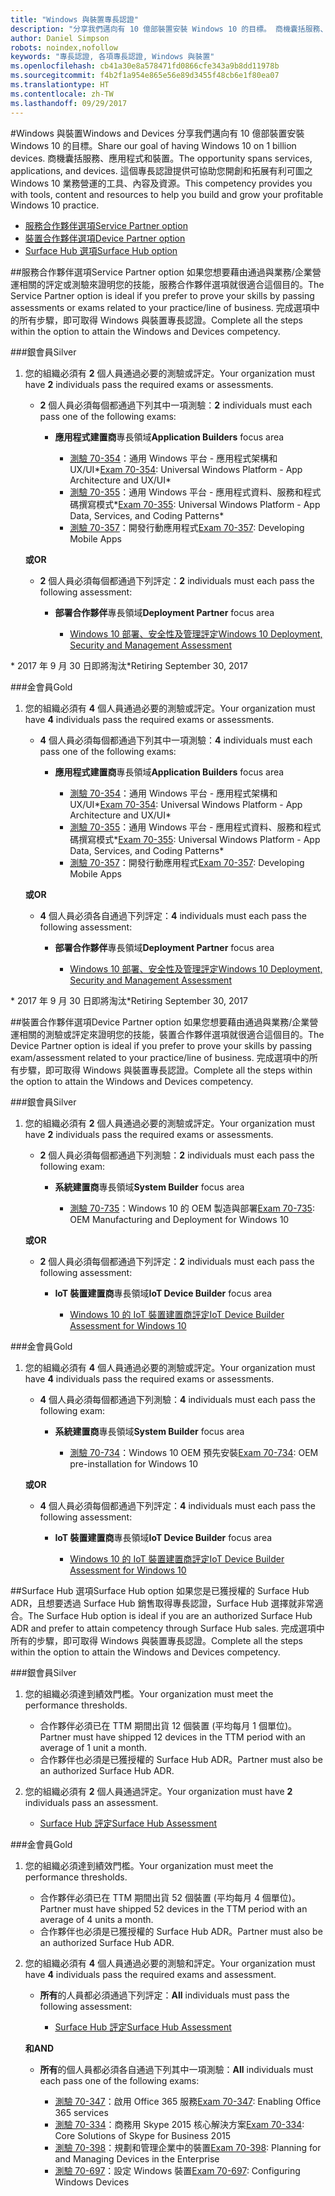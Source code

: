 ```yaml
---
title: "Windows 與裝置專長認證"
description: "分享我們邁向有 10 億部裝置安裝 Windows 10 的目標。 商機囊括服務、應用程式和裝置。 這個專長認證提供可協助您開創和拓展有利可圖之 Windows 10 業務營運的工具、內容及資源。"
author: Daniel Simpson
robots: noindex,nofollow
keywords: "專長認證, 各項專長認證, Windows 與裝置"
ms.openlocfilehash: cb41a30e8a578471fd0866cfe343a9b8dd11978b
ms.sourcegitcommit: f4b2f1a954e865e56e89d3455f48cb6e1f80ea07
ms.translationtype: HT
ms.contentlocale: zh-TW
ms.lasthandoff: 09/29/2017
---
```

#<a name="windows-and-devices"></a><span data-ttu-id="de0da-106">Windows 與裝置</span><span class="sxs-lookup"><span data-stu-id="de0da-106">Windows and Devices</span></span> 
<span data-ttu-id="de0da-107">分享我們邁向有 10 億部裝置安裝 Windows 10 的目標。</span><span class="sxs-lookup"><span data-stu-id="de0da-107">Share our goal of having Windows 10 on 1 billion devices.</span></span> <span data-ttu-id="de0da-108">商機囊括服務、應用程式和裝置。</span><span class="sxs-lookup"><span data-stu-id="de0da-108">The opportunity spans services, applications, and devices.</span></span> <span data-ttu-id="de0da-109">這個專長認證提供可協助您開創和拓展有利可圖之 Windows 10 業務營運的工具、內容及資源。</span><span class="sxs-lookup"><span data-stu-id="de0da-109">This competency provides you with tools, content and resources to help you build and grow your profitable Windows 10 practice.</span></span>

- [<span data-ttu-id="de0da-110">服務合作夥伴選項</span><span class="sxs-lookup"><span data-stu-id="de0da-110">Service Partner option</span></span>](#service-partner-option)
- [<span data-ttu-id="de0da-111">裝置合作夥伴選項</span><span class="sxs-lookup"><span data-stu-id="de0da-111">Device Partner option</span></span>](#device-partner-option)
- [<span data-ttu-id="de0da-112">Surface Hub 選項</span><span class="sxs-lookup"><span data-stu-id="de0da-112">Surface Hub option</span></span>](#surface-hub-option)

##<a name="service-partner-option"></a><span data-ttu-id="de0da-113">服務合作夥伴選項</span><span class="sxs-lookup"><span data-stu-id="de0da-113">Service Partner option</span></span>
<span data-ttu-id="de0da-114">如果您想要藉由通過與業務/企業營運相關的評定或測驗來證明您的技能，服務合作夥伴選項就很適合這個目的。</span><span class="sxs-lookup"><span data-stu-id="de0da-114">The Service Partner option is ideal if you prefer to prove your skills by passing assessments or exams related to your practice/line of business.</span></span> <span data-ttu-id="de0da-115">完成選項中的所有步驟，即可取得 Windows 與裝置專長認證。</span><span class="sxs-lookup"><span data-stu-id="de0da-115">Complete all the steps within the option to attain the Windows and Devices competency.</span></span>

###<a name="silver"></a><span data-ttu-id="de0da-116">銀會員</span><span class="sxs-lookup"><span data-stu-id="de0da-116">Silver</span></span>
1. <span data-ttu-id="de0da-117">您的組織必須有 **2** 個人員通過必要的測驗或評定。</span><span class="sxs-lookup"><span data-stu-id="de0da-117">Your organization must have **2** individuals pass the required exams or assessments.</span></span>

    - <span data-ttu-id="de0da-118">**2** 個人員必須每個都通過下列其中一項測驗：</span><span class="sxs-lookup"><span data-stu-id="de0da-118">**2** individuals must each pass one of the following exams:</span></span>

        - <span data-ttu-id="de0da-119">**應用程式建置商**專長領域</span><span class="sxs-lookup"><span data-stu-id="de0da-119">**Application Builders** focus area</span></span>

            - <span data-ttu-id="de0da-120">[測驗 70-354](https://www.microsoft.com/en-us/learning/exam-70-354.aspx)：通用 Windows 平台 - 應用程式架構和 UX/UI*</span><span class="sxs-lookup"><span data-stu-id="de0da-120">[Exam 70-354](https://www.microsoft.com/en-us/learning/exam-70-354.aspx): Universal Windows Platform - App Architecture and UX/UI*</span></span>
            - <span data-ttu-id="de0da-121">[測驗 70-355](https://www.microsoft.com/en-us/learning/exam-70-355.aspx)：通用 Windows 平台 - 應用程式資料、服務和程式碼撰寫模式*</span><span class="sxs-lookup"><span data-stu-id="de0da-121">[Exam 70-355](https://www.microsoft.com/en-us/learning/exam-70-355.aspx): Universal Windows Platform - App Data, Services, and Coding Patterns*</span></span>
            - <span data-ttu-id="de0da-122">[測驗 70-357](https://www.microsoft.com/en-us/learning/exam-70-357.aspx)：開發行動應用程式</span><span class="sxs-lookup"><span data-stu-id="de0da-122">[Exam 70-357](https://www.microsoft.com/en-us/learning/exam-70-357.aspx): Developing Mobile Apps</span></span>

    **<span data-ttu-id="de0da-123">或</span><span class="sxs-lookup"><span data-stu-id="de0da-123">OR</span></span>**

    - <span data-ttu-id="de0da-124">**2** 個人員必須每個都通過下列評定：</span><span class="sxs-lookup"><span data-stu-id="de0da-124">**2** individuals must each pass the following assessment:</span></span>

        - <span data-ttu-id="de0da-125">**部署合作夥伴**專長領域</span><span class="sxs-lookup"><span data-stu-id="de0da-125">**Deployment Partner** focus area</span></span>

            - [<span data-ttu-id="de0da-126">Windows 10 部署、安全性及管理評定</span><span class="sxs-lookup"><span data-stu-id="de0da-126">Windows 10 Deployment, Security and Management Assessment</span></span>](https://partneruniversity.microsoft.com/?whr=uri:MicrosoftAccount&courseId=16022&scoId=eGcisv8BC_3806265419)

<span data-ttu-id="de0da-127">* 2017 年 9 月 30 日即將淘汰</span><span class="sxs-lookup"><span data-stu-id="de0da-127">*Retiring September 30, 2017</span></span>

###<a name="gold"></a><span data-ttu-id="de0da-128">金會員</span><span class="sxs-lookup"><span data-stu-id="de0da-128">Gold</span></span>
1. <span data-ttu-id="de0da-129">您的組織必須有 **4** 個人員通過必要的測驗或評定。</span><span class="sxs-lookup"><span data-stu-id="de0da-129">Your organization must have **4** individuals pass the required exams or assessments.</span></span>
    - <span data-ttu-id="de0da-130">**4** 個人員必須每個都通過下列其中一項測驗：</span><span class="sxs-lookup"><span data-stu-id="de0da-130">**4** individuals must each pass one of the following exams:</span></span>
        - <span data-ttu-id="de0da-131">**應用程式建置商**專長領域</span><span class="sxs-lookup"><span data-stu-id="de0da-131">**Application Builders** focus area</span></span>

            - <span data-ttu-id="de0da-132">[測驗 70-354](https://www.microsoft.com/en-us/learning/exam-70-354.aspx)：通用 Windows 平台 - 應用程式架構和 UX/UI*</span><span class="sxs-lookup"><span data-stu-id="de0da-132">[Exam 70-354](https://www.microsoft.com/en-us/learning/exam-70-354.aspx): Universal Windows Platform - App Architecture and UX/UI*</span></span>
            - <span data-ttu-id="de0da-133">[測驗 70-355](https://www.microsoft.com/en-us/learning/exam-70-355.aspx)：通用 Windows 平台 - 應用程式資料、服務和程式碼撰寫模式*</span><span class="sxs-lookup"><span data-stu-id="de0da-133">[Exam 70-355](https://www.microsoft.com/en-us/learning/exam-70-355.aspx): Universal Windows Platform - App Data, Services, and Coding Patterns*</span></span>
            - <span data-ttu-id="de0da-134">[測驗 70-357](https://www.microsoft.com/en-us/learning/exam-70-357.aspx)：開發行動應用程式</span><span class="sxs-lookup"><span data-stu-id="de0da-134">[Exam 70-357](https://www.microsoft.com/en-us/learning/exam-70-357.aspx): Developing Mobile Apps</span></span>

    **<span data-ttu-id="de0da-135">或</span><span class="sxs-lookup"><span data-stu-id="de0da-135">OR</span></span>**

    - <span data-ttu-id="de0da-136">**4** 個人員必須各自通過下列評定：</span><span class="sxs-lookup"><span data-stu-id="de0da-136">**4** individuals must each pass the following assessment:</span></span>

        - <span data-ttu-id="de0da-137">**部署合作夥伴**專長領域</span><span class="sxs-lookup"><span data-stu-id="de0da-137">**Deployment Partner** focus area</span></span>

            - [<span data-ttu-id="de0da-138">Windows 10 部署、安全性及管理評定</span><span class="sxs-lookup"><span data-stu-id="de0da-138">Windows 10 Deployment, Security and Management Assessment</span></span>](https://partneruniversity.microsoft.com/?whr=uri:MicrosoftAccount&courseId=16022&scoId=eGcisv8BC_3806265419)

<span data-ttu-id="de0da-139">* 2017 年 9 月 30 日即將淘汰</span><span class="sxs-lookup"><span data-stu-id="de0da-139">*Retiring September 30, 2017</span></span>

##<a name="device-partner-option"></a><span data-ttu-id="de0da-140">裝置合作夥伴選項</span><span class="sxs-lookup"><span data-stu-id="de0da-140">Device Partner option</span></span>
<span data-ttu-id="de0da-141">如果您想要藉由通過與業務/企業營運相關的測驗或評定來證明您的技能，裝置合作夥伴選項就很適合這個目的。</span><span class="sxs-lookup"><span data-stu-id="de0da-141">The Device Partner option is ideal if you prefer to prove your skills by passing exam/assessment related to your practice/line of business.</span></span> <span data-ttu-id="de0da-142">完成選項中的所有步驟，即可取得 Windows 與裝置專長認證。</span><span class="sxs-lookup"><span data-stu-id="de0da-142">Complete all the steps within the option to attain the Windows and Devices competency.</span></span>

###<a name="silver"></a><span data-ttu-id="de0da-143">銀會員</span><span class="sxs-lookup"><span data-stu-id="de0da-143">Silver</span></span>
1. <span data-ttu-id="de0da-144">您的組織必須有 **2** 個人員通過必要的測驗或評定。</span><span class="sxs-lookup"><span data-stu-id="de0da-144">Your organization must have **2** individuals pass the required exams or assessments.</span></span>

    - <span data-ttu-id="de0da-145">**2** 個人員必須每個都通過下列測驗：</span><span class="sxs-lookup"><span data-stu-id="de0da-145">**2** individuals must each pass the following exam:</span></span>

        - <span data-ttu-id="de0da-146">**系統建置商**專長領域</span><span class="sxs-lookup"><span data-stu-id="de0da-146">**System Builder** focus area</span></span>

            - <span data-ttu-id="de0da-147">[測驗 70-735](https://www.microsoft.com/en-us/learning/exam-70-735.aspx)：Windows 10 的 OEM 製造與部署</span><span class="sxs-lookup"><span data-stu-id="de0da-147">[Exam 70-735](https://www.microsoft.com/en-us/learning/exam-70-735.aspx): OEM Manufacturing and Deployment for Windows 10</span></span>

    **<span data-ttu-id="de0da-148">或</span><span class="sxs-lookup"><span data-stu-id="de0da-148">OR</span></span>**

    - <span data-ttu-id="de0da-149">**2** 個人員必須每個都通過下列評定：</span><span class="sxs-lookup"><span data-stu-id="de0da-149">**2** individuals must each pass the following assessment:</span></span>

        - <span data-ttu-id="de0da-150">**IoT 裝置建置商**專長領域</span><span class="sxs-lookup"><span data-stu-id="de0da-150">**IoT Device Builder** focus area</span></span>

            - [<span data-ttu-id="de0da-151">Windows 10 的 IoT 裝置建置商評定</span><span class="sxs-lookup"><span data-stu-id="de0da-151">IoT Device Builder Assessment for Windows 10</span></span>](https://partneruniversity.microsoft.com/?whr=uri:MicrosoftAccount&courseId=15887&scoId=mwJPK2B8B_9004778676)

###<a name="gold"></a><span data-ttu-id="de0da-152">金會員</span><span class="sxs-lookup"><span data-stu-id="de0da-152">Gold</span></span>
1. <span data-ttu-id="de0da-153">您的組織必須有 **4** 個人員通過必要的測驗或評定。</span><span class="sxs-lookup"><span data-stu-id="de0da-153">Your organization must have **4** individuals pass the required exams or assessments.</span></span>

    - <span data-ttu-id="de0da-154">**4** 個人員必須每個都通過下列測驗：</span><span class="sxs-lookup"><span data-stu-id="de0da-154">**4** individuals must each pass the following exam:</span></span>

        - <span data-ttu-id="de0da-155">**系統建置商**專長領域</span><span class="sxs-lookup"><span data-stu-id="de0da-155">**System Builder** focus area</span></span>

            - <span data-ttu-id="de0da-156">[測驗 70-734](https://www.microsoft.com/en-us/learning/exam-70-734.aspx)：Windows 10 OEM 預先安裝</span><span class="sxs-lookup"><span data-stu-id="de0da-156">[Exam 70-734](https://www.microsoft.com/en-us/learning/exam-70-734.aspx): OEM pre-installation for Windows 10</span></span>

    **<span data-ttu-id="de0da-157">或</span><span class="sxs-lookup"><span data-stu-id="de0da-157">OR</span></span>**

    - <span data-ttu-id="de0da-158">**4** 個人員必須每個都通過下列評定：</span><span class="sxs-lookup"><span data-stu-id="de0da-158">**4** individuals must each pass the following assessment:</span></span>

        - <span data-ttu-id="de0da-159">**IoT 裝置建置商**專長領域</span><span class="sxs-lookup"><span data-stu-id="de0da-159">**IoT Device Builder** focus area</span></span>
        
            - [<span data-ttu-id="de0da-160">Windows 10 的 IoT 裝置建置商評定</span><span class="sxs-lookup"><span data-stu-id="de0da-160">IoT Device Builder Assessment for Windows 10</span></span>](https://partneruniversity.microsoft.com/?whr=uri:MicrosoftAccount&courseId=15887&scoId=mwJPK2B8B_9004778676)

##<a name="surface-hub-option"></a><span data-ttu-id="de0da-161">Surface Hub 選項</span><span class="sxs-lookup"><span data-stu-id="de0da-161">Surface Hub option</span></span>
<span data-ttu-id="de0da-162">如果您是已獲授權的 Surface Hub ADR，且想要透過 Surface Hub 銷售取得專長認證，Surface Hub 選擇就非常適合。</span><span class="sxs-lookup"><span data-stu-id="de0da-162">The Surface Hub option is ideal if you are an authorized Surface Hub ADR and prefer to attain competency through Surface Hub sales.</span></span> <span data-ttu-id="de0da-163">完成選項中所有的步驟，即可取得 Windows 與裝置專長認證。</span><span class="sxs-lookup"><span data-stu-id="de0da-163">Complete all the steps within the option to attain the Windows and Devices competency.</span></span>

###<a name="silver"></a><span data-ttu-id="de0da-164">銀會員</span><span class="sxs-lookup"><span data-stu-id="de0da-164">Silver</span></span>
1. <span data-ttu-id="de0da-165">您的組織必須達到績效門檻。</span><span class="sxs-lookup"><span data-stu-id="de0da-165">Your organization must meet the performance thresholds.</span></span>

    - <span data-ttu-id="de0da-166">合作夥伴必須已在 TTM 期間出貨 12 個裝置 (平均每月 1 個單位)。</span><span class="sxs-lookup"><span data-stu-id="de0da-166">Partner must have shipped 12 devices in the TTM period with an average of 1 unit a month.</span></span>
    - <span data-ttu-id="de0da-167">合作夥伴也必須是已獲授權的 Surface Hub ADR。</span><span class="sxs-lookup"><span data-stu-id="de0da-167">Partner must also be an authorized Surface Hub ADR.</span></span>

2. <span data-ttu-id="de0da-168">您的組織必須有 **2** 個人員通過評定。</span><span class="sxs-lookup"><span data-stu-id="de0da-168">Your organization must have **2** individuals pass an assessment.</span></span>

    - [<span data-ttu-id="de0da-169">Surface Hub 評定</span><span class="sxs-lookup"><span data-stu-id="de0da-169">Surface Hub Assessment</span></span>](https://PartnerUniversity.microsoft.com?whr=uri:MicrosoftAccount&courseId=16722&scoId=jcNMRQouC_5906265419)


###<a name="gold"></a><span data-ttu-id="de0da-170">金會員</span><span class="sxs-lookup"><span data-stu-id="de0da-170">Gold</span></span>
1. <span data-ttu-id="de0da-171">您的組織必須達到績效門檻。</span><span class="sxs-lookup"><span data-stu-id="de0da-171">Your organization must meet the performance thresholds.</span></span>

    - <span data-ttu-id="de0da-172">合作夥伴必須已在 TTM 期間出貨 52 個裝置 (平均每月 4 個單位)。</span><span class="sxs-lookup"><span data-stu-id="de0da-172">Partner must have shipped 52 devices in the TTM period with an average of 4 units a month.</span></span>
    - <span data-ttu-id="de0da-173">合作夥伴也必須是已獲授權的 Surface Hub ADR。</span><span class="sxs-lookup"><span data-stu-id="de0da-173">Partner must also be an authorized Surface Hub ADR.</span></span>

2. <span data-ttu-id="de0da-174">您的組織必須有 **4** 個人員通過必要的測驗和評定。</span><span class="sxs-lookup"><span data-stu-id="de0da-174">Your organization must have **4** individuals pass the required exams and assessment.</span></span>

    - <span data-ttu-id="de0da-175">**所有**的人員都必須通過下列評定：</span><span class="sxs-lookup"><span data-stu-id="de0da-175">**All** individuals must pass the following assessment:</span></span>
    
        - [<span data-ttu-id="de0da-176">Surface Hub 評定</span><span class="sxs-lookup"><span data-stu-id="de0da-176">Surface Hub Assessment</span></span>](https://PartnerUniversity.microsoft.com?whr=uri:MicrosoftAccount&courseId=16722&scoId=jcNMRQouC_5906265419)
    
    **<span data-ttu-id="de0da-177">和</span><span class="sxs-lookup"><span data-stu-id="de0da-177">AND</span></span>**

    - <span data-ttu-id="de0da-178">**所有**的個人員都必須各自通過下列其中一項測驗：</span><span class="sxs-lookup"><span data-stu-id="de0da-178">**All** individuals must each pass one of the following exams:</span></span>

        - <span data-ttu-id="de0da-179">[測驗 70-347](https://www.microsoft.com/en-us/learning/exam-70-347.aspx)：啟用 Office 365 服務</span><span class="sxs-lookup"><span data-stu-id="de0da-179">[Exam 70-347](https://www.microsoft.com/en-us/learning/exam-70-347.aspx): Enabling Office 365 services</span></span>
        - <span data-ttu-id="de0da-180">[測驗 70-334](https://www.microsoft.com/en-us/learning/exam-70-334.aspx)：商務用 Skype 2015 核心解決方案</span><span class="sxs-lookup"><span data-stu-id="de0da-180">[Exam 70-334](https://www.microsoft.com/en-us/learning/exam-70-334.aspx): Core Solutions of Skype for Business 2015</span></span> 
        - <span data-ttu-id="de0da-181">[測驗 70-398](https://www.microsoft.com/en-us/learning/exam-70-398.aspx)：規劃和管理企業中的裝置</span><span class="sxs-lookup"><span data-stu-id="de0da-181">[Exam 70-398](https://www.microsoft.com/en-us/learning/exam-70-398.aspx): Planning for and Managing Devices in the Enterprise</span></span>
        - <span data-ttu-id="de0da-182">[測驗 70-697](https://www.microsoft.com/en-us/learning/exam-70-697.aspx)：設定 Windows 裝置</span><span class="sxs-lookup"><span data-stu-id="de0da-182">[Exam 70-697](https://www.microsoft.com/en-us/learning/exam-70-697.aspx): Configuring Windows Devices</span></span> 



      



 


